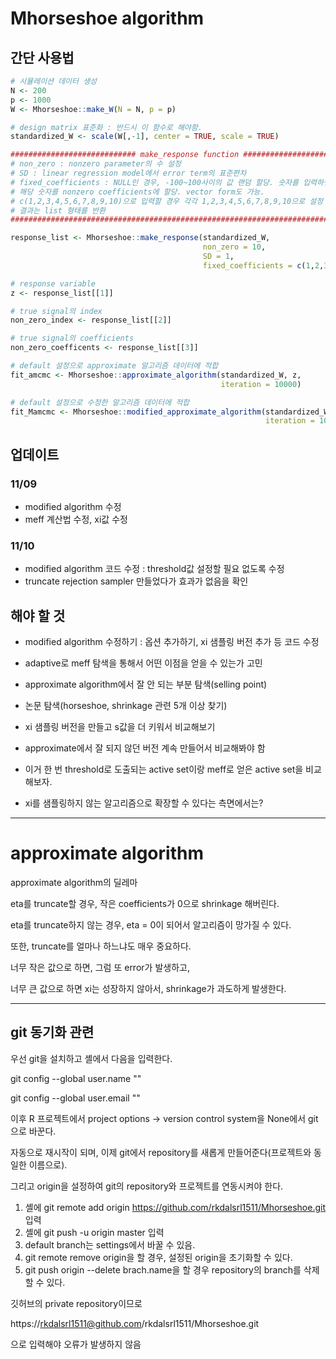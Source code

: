 # Mhorseshoe algorithm

## 간단 사용법


```r
# 시뮬레이션 데이터 생성
N <- 200
p <- 1000
W <- Mhorseshoe::make_W(N = N, p = p)

# design matrix 표준화 : 반드시 이 함수로 해야함.
standardized_W <- scale(W[,-1], center = TRUE, scale = TRUE)

############################ make_response function #############################
# non_zero : nonzero parameter의 수 설정                                        #
# SD : linear regression model에서 error term의 표준편차                        #
# fixed_coefficients : NULL인 경우, -100~100사이의 값 랜덤 할당. 숫자를 입력하면#
# 해당 숫자를 nonzero coefficients에 할당. vector form도 가능.                  #
# c(1,2,3,4,5,6,7,8,9,10)으로 입력할 경우 각각 1,2,3,4,5,6,7,8,9,10으로 설정 됨 #
# 결과는 list 형태를 반환                                                       #
#################################################################################

response_list <- Mhorseshoe::make_response(standardized_W,
                                           non_zero = 10, 
                                           SD = 1, 
                                           fixed_coefficients = c(1,2,3,4,5,6,7,8,9,10))

# response variable
z <- response_list[[1]]

# true signal의 index
non_zero_index <- response_list[[2]]

# true signal의 coefficients
non_zero_coefficents <- response_list[[3]]

# default 설정으로 approximate 알고리즘 데이터에 적합
fit_amcmc <- Mhorseshoe::approximate_algorithm(standardized_W, z,
                                               iteration = 10000)

# default 설정으로 수정한 알고리즘 데이터에 적합
fit_Mamcmc <- Mhorseshoe::modified_approximate_algorithm(standardized_W, z,
                                                         iteration = 10000)

```

## 업데이트

### 11/09

- modified algorithm 수정
- meff 계산법 수정, xi값 수정

### 11/10

- modified algorithm 코드 수정 : threshold값 설정할 필요 없도록 수정
- truncate rejection sampler 만들었다가 효과가 없음을 확인

## 해야 할 것

- modified algorithm 수정하기 : 옵션 추가하기, xi 샘플링 버전 추가 등 코드 수정
- adaptive로 meff 탐색을 통해서 어떤 이점을 얻을 수 있는가 고민
- approximate algorithm에서 잘 안 되는 부분 탐색(selling point)
- 논문 탐색(horseshoe, shrinkage 관련 5개 이상 찾기)


- xi 샘플링 버전을 만들고 s값을 더 키워서 비교해보기
- approximate에서 잘 되지 않던 버전 계속 만들어서 비교해봐야 함
- 이거 한 번 threshold로 도출되는 active set이랑 meff로 얻은 active set을 비교해보자.
- xi를 샘플링하지 않는 알고리즘으로 확장할 수 있다는 측면에서는?

---

# approximate algorithm

approximate algorithm의 딜레마

eta를 truncate할 경우, 작은 coefficients가 0으로 shrinkage 해버린다.

eta를 truncate하지 않는 경우, eta = 0이 되어서 알고리즘이 망가질 수 있다.

또한, truncate를 얼마나 하느냐도 매우 중요하다.

너무 작은 값으로 하면, 그럼 또 error가 발생하고, 

너무 큰 값으로 하면 xi는 성장하지 않아서, shrinkage가 과도하게 발생한다.

---

## git 동기화 관련

우선 git을 설치하고 셸에서 다음을 입력한다.

git config --global user.name ""

git config --global user.email ""

이후 R 프로젝트에서 project options -> version control system을 None에서 git으로 바꾼다.

자동으로 재시작이 되며, 이제 git에서 repository를 새롭게 만들어준다(프로젝트와 동일한 이름으로).

그리고 origin을 설정하여 git의 repository와 프로젝트를 연동시켜야 한다.

1. 셸에 git remote add origin https://github.com/rkdalsrl1511/Mhorseshoe.git 입력
2. 셸에 git push -u origin master 입력
3. default branch는 settings에서 바꿀 수 있음.
4. git remote remove origin을 할 경우, 설정된 origin을 초기화할 수 있다.
5. git push origin --delete brach.name을 할 경우 repository의 branch를 삭제할 수 있다.


깃허브의 private repository이므로

https://rkdalsrl1511@github.com/rkdalsrl1511/Mhorseshoe.git

으로 입력해야 오류가 발생하지 않음
